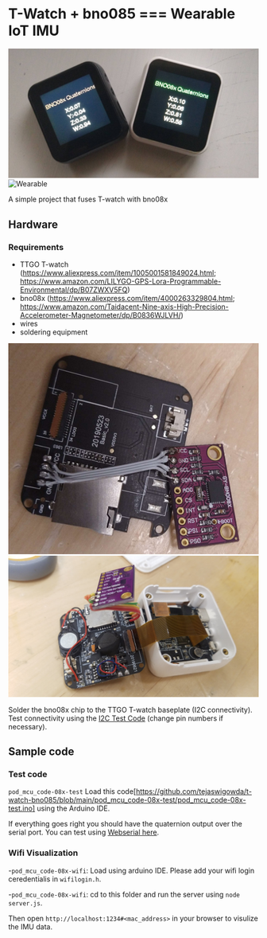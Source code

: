 # T-Watch + bno085 === Wearable IoT IMU

![Main](main.jpg)
![Wearable](wearable.png)

A simple project that fuses T-watch with bno08x

## Hardware

### Requirements
- TTGO T-watch (https://www.aliexpress.com/item/1005001581849024.html; https://www.amazon.com/LILYGO-GPS-Lora-Programmable-Environmental/dp/B07ZWXV5FQ)
- bno08x (https://www.aliexpress.com/item/4000263329804.html; https://www.amazon.com/Taidacent-Nine-axis-High-Precision-Accelerometer-Magnetometer/dp/B0836WJLVH/)
- wires
- soldering equipment 

![Make1](make1.jpg)
![Make2](make2.jpg)


Solder the bno08x chip to the TTGO T-watch baseplate (I2C connectivity). Test connectivity using the [I2C Test Code](https://github.com/tejaswigowda/t-watch-bno085/blob/main/i2cAddr/i2cAddr.ino) (change pin numbers if necessary).


## Sample code

### Test code
  `pod_mcu_code-08x-test`
  Load this code[https://github.com/tejaswigowda/t-watch-bno085/blob/main/pod_mcu_code-08x-test/pod_mcu_code-08x-test.ino] using the Arduino IDE. 
  
  If everything goes right you should have the quaternion output over the serial port. You can test using [Webserial here](https://tejaswigowda.com/webserial-imu-debug/).

### Wifi Visualization
-`pod_mcu_code-08x-wifi`: Load using arduino IDE. Please add your wifi login ceredentialis in `wifilogin.h`.

-`pod_mcu_code-08x-wifi`: cd to this folder and run the server using `node server.js`. 

Then open `http://localhost:1234#<mac_address>` in your browser to visulize the IMU data.







<script>
  $(".credits.right").fadeOut(0);
  </script>
